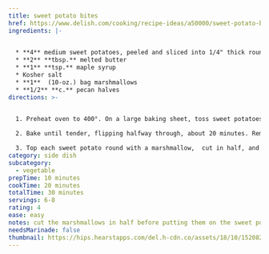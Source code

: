 ```yaml
---
title: sweet potato bites
href: https://www.delish.com/cooking/recipe-ideas/a50000/sweet-potato-bites-recipe/
ingredients: |-
  

  * **4** medium sweet potatoes, peeled and sliced into 1/4" thick rounds
  * **2** **tbsp.** melted butter
  * **1** **tsp.** maple syrup
  * Kosher salt
  * **1**  (10-oz.) bag marshmallows
  * **1/2** **c.** pecan halves
directions: >-
  

  1. Preheat oven to 400°. On a large baking sheet, toss sweet potatoes with melted butter and maple syrup and arrange in an even layer. Season with salt. 

  2. Bake until tender, flipping halfway through, about 20 minutes. Remove baking sheet from oven and switch oven to broil. 

  3. Top each sweet potato round with a marshmallow,  cut in half, and broil until puffed and golden. Immediately top each marshmallow with a pecan and serve.
category: side dish
subcategory:
  - vegetable
prepTime: 10 minutes
cookTime: 20 minutes
totalTime: 30 minutes
servings: 6-8
rating: 4
ease: easy
notes: c﻿ut the marshmallows in half before putting them on the sweet potato slice
needsMarinade: false
thumbnail: https://hips.hearstapps.com/del.h-cdn.co/assets/18/10/1520823181-shot-5-449.jpg?resize=980:*
---
```

